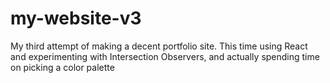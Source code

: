 # my-website-v3

My third attempt of making a decent portfolio site. This time using React and experimenting with Intersection Observers, and actually spending time on picking a color palette
